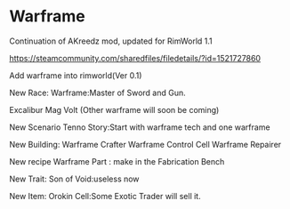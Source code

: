 # Warframe

Continuation of AKreedz mod, updated for RimWorld 1.1

https://steamcommunity.com/sharedfiles/filedetails/?id=1521727860

Add warframe into rimworld(Ver 0.1)

New Race:
Warframe:Master of Sword and Gun.

Excalibur
Mag
Volt
(Other warframe will soon be coming)

New Scenario
Tenno Story:Start with warframe tech and one warframe

New Building:
Warframe Crafter
Warframe Control Cell
Warframe Repairer

New recipe
Warframe Part : make in the Fabrication Bench

New Trait:
Son of Void:useless now

New Item:
Orokin Cell:Some Exotic Trader will sell it.
